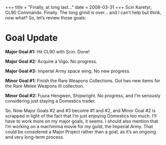 +++
title = "Finally, at long last..."
date = 2008-03-31
+++
Scin Karetyr, CL90 Commando. Finally. The long grind is over... and I can’t help but think, now what? So, let’s review those goals:

# Goal Update

**Major Goal #1:** Hit CL90 with Scin. Done!

**Major Goal #2:** Acquire a Vigo. No progress.

**Major Goal #3:** Imperial Army space wing. No new progress.

**Minor Goal #1:** Finish the Rare Weapons Collections. Got two new items for the Rare Melee Weapons III collection.

**Minor Goal #2:** Fuura Hengwen, Shipwright. No progress, and I’m seriously considering just staying a Domestics trader.

So. Now Major Goals #2 and #3 become #1 and #2, and Minor Goal #2 is scrapped in light of the fact that I’m just enjoying Domestics too much. I’ll have to work more on my major goals, it seems. I should also mention that I’m working on a machinima movie for my guild, the Imperial Army. That could be considered a Major Project rather than a goal, as it’s an ongoing and very long-term process.
